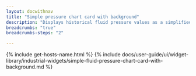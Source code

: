 ```yaml
---
layout: docwithnav
title: "Simple pressure chart card with background"
description: "Displays historical fluid pressure values as a simplified chart with background. Optionally may display the corresponding latest fluid pressure value."
breadcrumbs: "true"
breadcrumbs-steps: "2"

---
```

{% include get-hosts-name.html %}
{% include docs/user-guide/ui/widget-library/industrial-widgets/simple-fluid-pressure-chart-card-with-background.md %}

